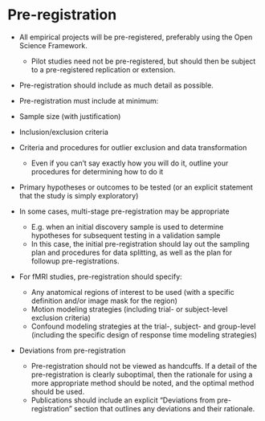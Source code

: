 # Pre-registration

- All empirical projects will be
pre-registered, preferably using the Open Science Framework.

   - Pilot studies need not be
    pre-registered, but should then be subject to a pre-registered
    replication or extension.

- Pre-registration should include
as much detail as possible.

- Pre-registration must include at
minimum:

- Sample size (with justification)

- Inclusion/exclusion criteria

- Criteria and procedures for
outlier exclusion and data transformation

   - Even if you can’t say exactly
    how you will do it, outline your procedures for determining how to
    do it

- Primary hypotheses or outcomes to
be tested (or an explicit statement that the study is simply
exploratory)

- In some cases, multi-stage
pre-registration may be appropriate

   - E.g. when an initial
    discovery sample is used to determine hypotheses for subsequent
    testing in a validation sample
   - In this case, the initial
    pre-registration should lay out the sampling plan and procedures for
    data splitting, as well as the plan for followup pre-registrations.

- For fMRI studies,
pre-registration should specify:

   - Any anatomical regions of
    interest to be used (with a specific definition and/or image mask
    for the region)
   - Motion modeling strategies
    (including trial- or subject-level exclusion criteria)
   - Confound modeling strategies
    at the trial-, subject- and group-level (including the specific
    design of response time modeling strategies)

- Deviations from pre-registration

   - Pre-registration should not
    be viewed as handcuffs. If a detail of the pre-registration is clearly suboptimal,
    then the rationale for using a more appropriate method should be
    noted, and the optimal method should be used.
   - Publications should include
    an explicit “Deviations from pre-registration” section that outlines
    any deviations and their rationale.
